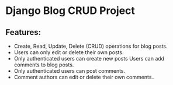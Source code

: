 # Django Blog CRUD Project

## Features:
- Create, Read, Update, Delete (CRUD) operations for blog posts.
- Users can only edit or delete their own posts.
- Only authenticated users can create new posts
 Users can add comments to blog posts.
- Only authenticated users can post comments.
- Comment authors can edit or delete their own comments..
